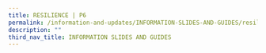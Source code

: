 ```yaml
---
title: RESILIENCE | P6
permalink: /information-and-updates/INFORMATION-SLIDES-AND-GUIDES/resilience-p6
description: ""
third_nav_title: INFORMATION SLIDES AND GUIDES
---
```

